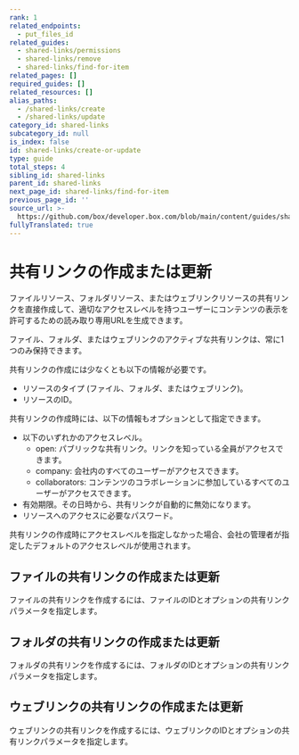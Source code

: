 ```yaml
---
rank: 1
related_endpoints:
  - put_files_id
related_guides:
  - shared-links/permissions
  - shared-links/remove
  - shared-links/find-for-item
related_pages: []
required_guides: []
related_resources: []
alias_paths:
  - /shared-links/create
  - /shared-links/update
category_id: shared-links
subcategory_id: null
is_index: false
id: shared-links/create-or-update
type: guide
total_steps: 4
sibling_id: shared-links
parent_id: shared-links
next_page_id: shared-links/find-for-item
previous_page_id: ''
source_url: >-
  https://github.com/box/developer.box.com/blob/main/content/guides/shared-links/create-or-update.md
fullyTranslated: true
---
```

# 共有リンクの作成または更新

ファイルリソース、フォルダリソース、またはウェブリンクリソースの共有リンクを直接作成して、適切なアクセスレベルを持つユーザーにコンテンツの表示を許可するための読み取り専用URLを生成できます。

<Message type="notice">

ファイル、フォルダ、またはウェブリンクのアクティブな共有リンクは、常に1つのみ保持できます。

</Message>

共有リンクの作成には少なくとも以下の情報が必要です。

* リソースのタイプ (ファイル、フォルダ、またはウェブリンク)。
* リソースのID。

共有リンクの作成時には、以下の情報もオプションとして指定できます。

* 以下のいずれかのアクセスレベル。
  * open: パブリックな共有リンク。リンクを知っている全員がアクセスできます。
  * company: 会社内のすべてのユーザーがアクセスできます。
  * collaborators: コンテンツのコラボレーションに参加しているすべてのユーザーがアクセスできます。
* 有効期限。その日時から、共有リンクが自動的に無効になります。
* リソースへのアクセスに必要なパスワード。

<Message type="notice">

共有リンクの作成時にアクセスレベルを指定しなかった場合、会社の管理者が指定したデフォルトのアクセスレベルが使用されます。

</Message>

## ファイルの共有リンクの作成または更新

ファイルの共有リンクを作成するには、ファイルのIDとオプションの共有リンクパラメータを指定します。

<Samples id="put_files_id" variant="add_shared_link">

</Samples>

## フォルダの共有リンクの作成または更新

フォルダの共有リンクを作成するには、フォルダのIDとオプションの共有リンクパラメータを指定します。

<Samples id="put_folders_id" variant="add_shared_link">

</Samples>

## ウェブリンクの共有リンクの作成または更新

ウェブリンクの共有リンクを作成するには、ウェブリンクのIDとオプションの共有リンクパラメータを指定します。

<Samples id="put_web_links_id" variant="add_shared_link">

</Samples>